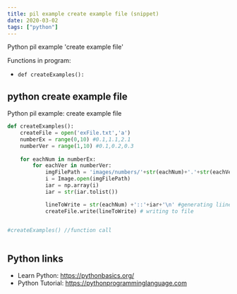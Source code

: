 ```yaml
---
title: pil example create example file (snippet)
date: 2020-03-02
tags: ["python"]
---
```

Python pil example 'create example file'

Functions in program: 
* `def createExamples():`

## python create example file

Python pil example: create example file

```python
def createExamples():
	createFile = open('exFile.txt','a')
	numberEx = range(0,10) #0.1,1.1,2.1
	numberVer = range(1,10) #0.1,0.2,0.3
	
	for eachNum in numberEx:
		for eachVer in numberVer:
			imgFilePath = 'images/numbers/'+str(eachNum)+'.'+str(eachVer)+'.png' #create image path
			i = Image.open(imgFilePath)
			iar = np.array(i)
			iar = str(iar.tolist())

			lineToWrite = str(eachNum) +'::'+iar+'\n' #generating liine to write in file
			createFile.write(lineToWrite) # writing to file

      
#createExamples() //function call



```

## Python links

- Learn Python: https://pythonbasics.org/
- Python Tutorial: https://pythonprogramminglanguage.com
